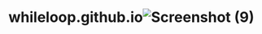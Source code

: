 # whileloop.github.io![Screenshot (9)](https://user-images.githubusercontent.com/121686735/235497617-96fd5649-5d27-41ab-a1bc-000fd3b0a3ab.png)
